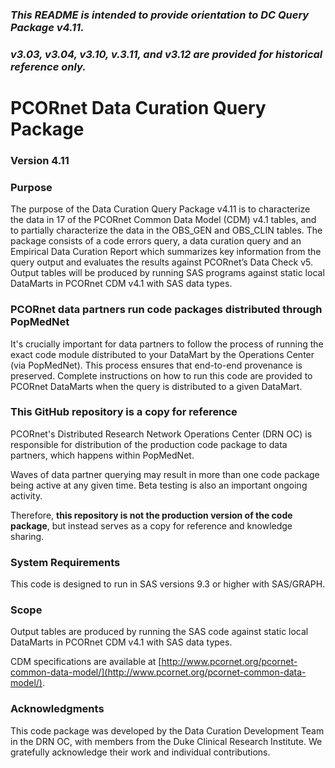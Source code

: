 ### *This README is intended to provide orientation to DC Query Package v4.11.*  
### *v3.03, v3.04, v3.10, v.3.11, and v3.12 are provided for historical reference only.*

# PCORnet Data Curation Query Package

### Version 4.11 

### Purpose
The purpose of the Data Curation Query Package v4.11 is to characterize the data in 17 of the PCORnet Common Data Model (CDM) v4.1 tables, and to partially characterize the data in the OBS_GEN and OBS_CLIN tables. The package consists of a code errors query, a data curation query and an Empirical Data Curation Report which summarizes key information from the query output and evaluates the results against PCORnet’s Data Check v5. Output tables will be produced by running SAS programs against static local DataMarts in PCORnet CDM v4.1 with SAS data types.

### PCORnet data partners run code packages distributed through PopMedNet
It's crucially important for data partners to follow the process of running the exact code module distributed to your DataMart by the Operations Center (via PopMedNet). This process ensures that end-to-end provenance is preserved. Complete instructions on how to run this code are provided to PCORnet DataMarts when the query is distributed to a given DataMart. 

### This GitHub repository is a copy for reference
PCORnet's Distributed Research Network Operations Center (DRN OC) is responsible for distribution of the production code package to data partners, which happens within PopMedNet.

Waves of data partner querying may result in more than one code package being active at any given time. Beta testing is also an important ongoing activity.

Therefore, **this repository is not the production version of the code package**, but instead serves as a copy for reference and knowledge sharing.

### System Requirements
This code is designed to run in SAS versions 9.3 or higher with SAS/GRAPH.

### Scope
Output tables are produced by running the SAS code against static local DataMarts in PCORnet CDM v4.1 with SAS data types. 

CDM specifications are available at [http://www.pcornet.org/pcornet-common-data-model/](http://www.pcornet.org/pcornet-common-data-model/). 

### Acknowledgments
This code package was developed by the Data Curation Development Team in the DRN OC, with members from the Duke Clinical Research Institute. We gratefully acknowledge their work and individual contributions.
